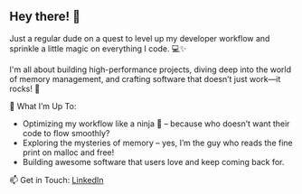 ## Hey there! 👋

Just a regular dude on a quest to level up my developer workflow and sprinkle a little magic on everything I code. 💻✨ 

I'm all about building high-performance projects, diving deep into the world of memory management, and crafting software that doesn’t just work—it rocks! 🤘

🚀 What I’m Up To:

- Optimizing my workflow like a ninja 🥷 – because who doesn’t want their code to flow smoothly?
- Exploring the mysteries of memory – yes, I’m the guy who reads the fine print on malloc and free!
- Building awesome software that users love and keep coming back for.

📫 Get in Touch: [LinkedIn][linkedin]

[linkedin]: https://www.linkedin.com/in/shaul-gavrielov-087565193/

<!--
**sgavrielov/sgavrielov** is a ✨ _special_ ✨ repository because its `README.md` (this file) appears on your GitHub profile.

Here are some ideas to get you started:

- 🔭 I’m currently working on ...
- 🌱 I’m currently learning ...
- 👯 I’m looking to collaborate on ...
- 🤔 I’m looking for help with ...
- 💬 Ask me about ...
- 📫 How to reach me: ...
- 😄 Pronouns: ...
- ⚡ Fun fact: ...
-->

